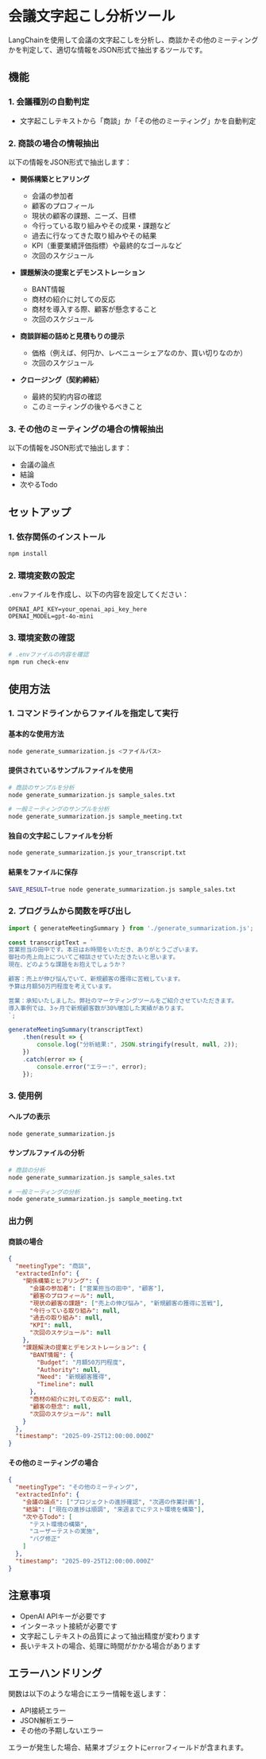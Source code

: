 # 会議文字起こし分析ツール

LangChainを使用して会議の文字起こしを分析し、商談かその他のミーティングかを判定して、適切な情報をJSON形式で抽出するツールです。

## 機能

### 1. 会議種別の自動判定
- 文字起こしテキストから「商談」か「その他のミーティング」かを自動判定

### 2. 商談の場合の情報抽出
以下の情報をJSON形式で抽出します：
- **関係構築とヒアリング**
  - 会議の参加者
  - 顧客のプロフィール
  - 現状の顧客の課題、ニーズ、目標
  - 今行っている取り組みやその成果・課題など
  - 過去に行なってきた取り組みやその結果
  - KPI（重要業績評価指標）や最終的なゴールなど
  - 次回のスケジュール

- **課題解決の提案とデモンストレーション**
  - BANT情報
  - 商材の紹介に対しての反応
  - 商材を導入する際、顧客が懸念すること
  - 次回のスケジュール

- **商談詳細の詰めと見積もりの提示**
  - 価格（例えば、何円か、レベニューシェアなのか、買い切りなのか）
  - 次回のスケジュール

- **クロージング（契約締結）**
  - 最終的契約内容の確認
  - このミーティングの後やるべきこと

### 3. その他のミーティングの場合の情報抽出
以下の情報をJSON形式で抽出します：
- 会議の論点
- 結論
- 次やるTodo

## セットアップ

### 1. 依存関係のインストール
```bash
npm install
```

### 2. 環境変数の設定
`.env`ファイルを作成し、以下の内容を設定してください：

```
OPENAI_API_KEY=your_openai_api_key_here
OPENAI_MODEL=gpt-4o-mini
```

### 3. 環境変数の確認
```bash
# .envファイルの内容を確認
npm run check-env
```

## 使用方法

### 1. コマンドラインからファイルを指定して実行

#### 基本的な使用方法
```bash
node generate_summarization.js <ファイルパス>
```

#### 提供されているサンプルファイルを使用
```bash
# 商談のサンプルを分析
node generate_summarization.js sample_sales.txt

# 一般ミーティングのサンプルを分析
node generate_summarization.js sample_meeting.txt
```

#### 独自の文字起こしファイルを分析
```bash
node generate_summarization.js your_transcript.txt
```

#### 結果をファイルに保存
```bash
SAVE_RESULT=true node generate_summarization.js sample_sales.txt
```

### 2. プログラムから関数を呼び出し

```javascript
import { generateMeetingSummary } from './generate_summarization.js';

const transcriptText = `
営業担当の田中です。本日はお時間をいただき、ありがとうございます。
御社の売上向上についてご相談させていただきたいと思います。
現在、どのような課題をお抱えでしょうか？

顧客：売上が伸び悩んでいて、新規顧客の獲得に苦戦しています。
予算は月額50万円程度を考えています。

営業：承知いたしました。弊社のマーケティングツールをご紹介させていただきます。
導入事例では、3ヶ月で新規顧客数が30%増加した実績があります。
`;

generateMeetingSummary(transcriptText)
    .then(result => {
        console.log("分析結果:", JSON.stringify(result, null, 2));
    })
    .catch(error => {
        console.error("エラー:", error);
    });
```

### 3. 使用例

#### ヘルプの表示
```bash
node generate_summarization.js
```

#### サンプルファイルの分析
```bash
# 商談の分析
node generate_summarization.js sample_sales.txt

# 一般ミーティングの分析
node generate_summarization.js sample_meeting.txt
```

### 出力例

#### 商談の場合
```json
{
  "meetingType": "商談",
  "extractedInfo": {
    "関係構築とヒアリング": {
      "会議の参加者": ["営業担当の田中", "顧客"],
      "顧客のプロフィール": null,
      "現状の顧客の課題": ["売上の伸び悩み", "新規顧客の獲得に苦戦"],
      "今行っている取り組み": null,
      "過去の取り組み": null,
      "KPI": null,
      "次回のスケジュール": null
    },
    "課題解決の提案とデモンストレーション": {
      "BANT情報": {
        "Budget": "月額50万円程度",
        "Authority": null,
        "Need": "新規顧客獲得",
        "Timeline": null
      },
      "商材の紹介に対しての反応": null,
      "顧客の懸念": null,
      "次回のスケジュール": null
    }
  },
  "timestamp": "2025-09-25T12:00:00.000Z"
}
```

#### その他のミーティングの場合
```json
{
  "meetingType": "その他のミーティング",
  "extractedInfo": {
    "会議の論点": ["プロジェクトの進捗確認", "次週の作業計画"],
    "結論": ["現在の進捗は順調", "来週までにテスト環境を構築"],
    "次やるTodo": [
      "テスト環境の構築",
      "ユーザーテストの実施",
      "バグ修正"
    ]
  },
  "timestamp": "2025-09-25T12:00:00.000Z"
}
```

## 注意事項

- OpenAI APIキーが必要です
- インターネット接続が必要です
- 文字起こしテキストの品質によって抽出精度が変わります
- 長いテキストの場合、処理に時間がかかる場合があります

## エラーハンドリング

関数は以下のような場合にエラー情報を返します：
- API接続エラー
- JSON解析エラー
- その他の予期しないエラー

エラーが発生した場合、結果オブジェクトに`error`フィールドが含まれます。
